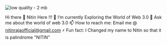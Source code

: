 ![low quality - 2 mb](https://github.com/misterchange/misterchange/assets/98409448/a9dc9c3a-5943-4b81-bcf6-709b38dcbfb9)


Hi there 👋  Nitin Here !!!
🔭 I’m currently Exploring the World of Web 3.0
💬 Ask me about the world of web 3.0
📫 How to reach me: Email me @ nitinrajaofficial@gmail.com
⚡ Fun fact: I Changed my name to Nitin so that it is palindrome "NITIN"

<!--
**misterchange/misterchange** is a ✨ _special_ ✨ repository because its `README.md` (this file) appears on your GitHub profile.

Here are some ideas to get you started:

- 🔭 I’m currently working on ...
- 🌱 I’m currently learning ...
- 👯 I’m looking to collaborate on ...
- 🤔 I’m looking for help with ...
- 💬 Ask me about ...
- 📫 How to reach me: ...
- 😄 Pronouns: ...
- ⚡ Fun fact: I Changed my name to Nitin so that it is palindrome "NITIN"
-->
